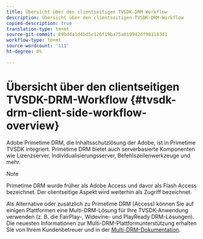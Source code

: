 ```yaml
---
title: Übersicht über den clientseitigen TVSDK-DRM-Workflow
description: Übersicht über den clientseitigen TVSDK-DRM-Workflow
copied-description: true
translation-type: tm+mt
source-git-commit: 89bdda1d4bd5c126f19ba75a819942df901183d1
workflow-type: tm+mt
source-wordcount: '111'
ht-degree: 0%

---
```



# Übersicht über den clientseitigen TVSDK-DRM-Workflow {#tvsdk-drm-client-side-workflow-overview}

Adobe Primetime DRM, die Inhaltsschutzlösung der Adobe, ist in Primetime TVSDK integriert. Primetime DRM bietet auch serverbasierte Komponenten wie Lizenzserver, Individualisierungsserver, Befehlszeilenwerkzeuge und mehr.

>[!NOTE]
>
>Primetime DRM wurde früher als Adobe Access und davor als Flash Access bezeichnet. Der clientseitige Aspekt wird weiterhin als Zugriff bezeichnet.

Als Alternative oder zusätzlich zu Primetime DRM (Access) können Sie auf einigen Plattformen eine Multi-DRM-Lösung für Ihre TVSDK-Anwendung verwenden (z. B. die FairPlay-, Widevine- und PlayReady DRM-Lösungen). Die neuesten Informationen zur Multi-DRM-Plattformunterstützung erhalten Sie von Ihrem Kundenbetreuer und in der [Multi-DRM-Dokumentation](../multi-drm-workflows/title-page/overview.md).
